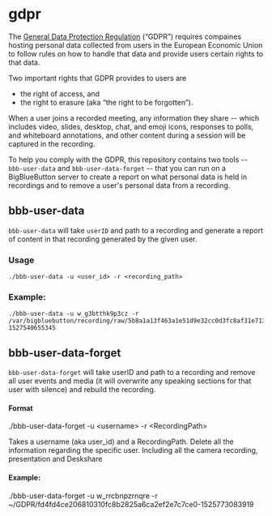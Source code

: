 # gdpr

The [General Data Protection Regulation](https://ec.europa.eu/commission/priorities/justice-and-fundamental-rights/data-protection/2018-reform-eu-data-protection-rules_en) (“GDPR”) requires compaines hosting personal data collected from users in the European Economic Union to follow rules on how to handle that data and provide users certain rights to that data.

Two important rights that GDPR provides to users are 

  * the right of access, and 
  * the right to erasure (aka “the right to be forgotten”). 

When a user joins a recorded meeting, any information they share -- which includes video, slides, desktop, chat, and emoji icons, responses to polls, and whiteboard annotations, and other content during a session will be captured in the recording.

To help you comply with the GDPR, this repository contains two tools -- `bbb-user-data` and `bbb-user-data-forget` -- that you can run on a BigBlueButton server to create a report on what personal data is held in recordings and to remove a user's personal data from a recording.


## bbb-user-data

`bbb-user-data` will take `userID` and path to a recording and generate a report of content in that recording generated by the given user.

### Usage

~~~
./bbb-user-data -u <user_id> -r <recording_path>
~~~

### Example:

~~~
./bbb-user-data -u w_g3btthk9p3cz -r /var/bigbluebutton/recording/raw/5b8a1a13f463a1e51d9e32cc0d3fc8af31e713f1-1527540655345
~~~

## bbb-user-data-forget

`bbb-user-data-forget` will take userID and path to a recording and remove all user events and media (it will overwrite any speaking sections for that user with silence) and rebuild the recording.

#### Format
./bbb-user-data-forget -u \<username> -r \<RecordingPath>

Takes a username (aka user_id) and a RecordingPath.
Delete all the information regarding the specific user. Including all the camera recording, presentation and Deskshare

#### Example:
./bbb-user-data-forget -u w_rrcbnpzrnqre -r ~/GDPR/fd4fd4ce206810310fc8b2825a6ca2ef2e7c7ce0-1525773083919

